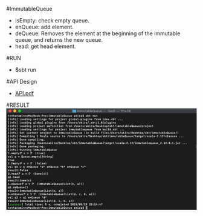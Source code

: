 #ImmutableQueue
  - isEmpty: check empty queue.
  - enQueue: add element.
  - deQueue: Removes the element at the beginning of the immutable queue, and returns the new queue.
  - head: get head element.

#RUN
  - $sbt run

#API Design
  - [API.pdf](API.pdf) 
  
#RESULT
  ![Result](result.png "result")
  